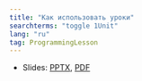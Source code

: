 ```yaml
---
title: "Как использовать уроки"
searchterms: "toggle 1Unit"
lang: "ru"
tag: ProgrammingLesson
---
```

 <ul>
 <li class="ng-binding">Slides:
 <a href="ProgrammingLessons/HowtoUseRU.pptx">PPTX</a>,
 <a href="ProgrammingLessons/HowtoUseRU.pdf">PDF</a>
 </li>
 </ul>
